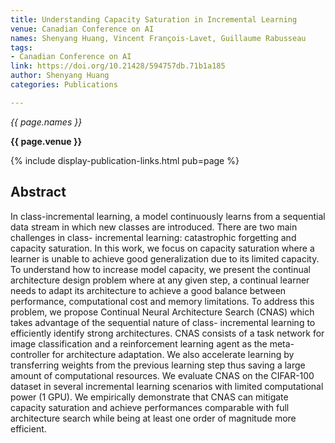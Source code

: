 ```yaml
---
title: Understanding Capacity Saturation in Incremental Learning
venue: Canadian Conference on AI
names: Shenyang Huang, Vincent François-Lavet, Guillaume Rabusseau
tags:
- Canadian Conference on AI
link: https://doi.org/10.21428/594757db.71b1a185
author: Shenyang Huang
categories: Publications

---
```


*{{ page.names }}*

**{{ page.venue }}**

{% include display-publication-links.html pub=page %}

## Abstract

In class-incremental learning, a model continuously learns from a sequential data stream in which new classes are introduced. There are two main challenges in class- incremental learning: catastrophic forgetting and capacity saturation. In this work, we focus on capacity saturation where a learner is unable to achieve good generalization due to its limited capacity. To understand how to increase model capacity, we present the continual architecture design problem where at any given step, a continual learner needs to adapt its architecture to achieve a good balance between performance, computational cost and memory limitations. To address this problem, we propose Continual Neural Architecture Search (CNAS) which takes advantage of the sequential nature of class- incremental learning to efficiently identify strong architectures. CNAS consists of a task network for image classification and a reinforcement learning agent as the meta-controller for architecture adaptation. We also accelerate learning by transferring weights from the previous learning step thus saving a large amount of computational resources. We evaluate CNAS on the CIFAR-100 dataset in several incremental learning scenarios with limited computational power (1 GPU). We empirically demonstrate that CNAS can mitigate capacity saturation and achieve performances comparable with full architecture search while being at least one order of magnitude more efficient.